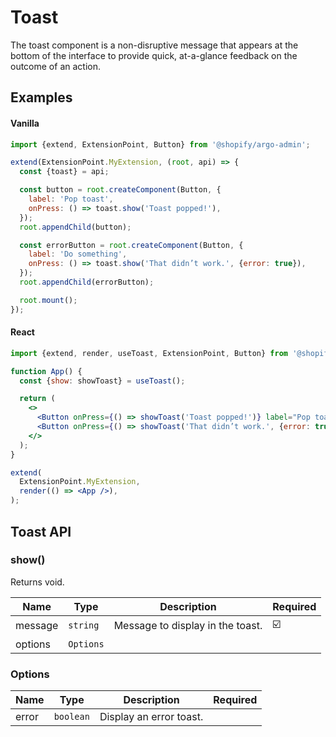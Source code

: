 # Toast

The toast component is a non-disruptive message that appears at the bottom of the interface to provide quick, at-a-glance feedback on the outcome of an action.

## Examples

#### Vanilla

```js
import {extend, ExtensionPoint, Button} from '@shopify/argo-admin';

extend(ExtensionPoint.MyExtension, (root, api) => {
  const {toast} = api;

  const button = root.createComponent(Button, {
    label: 'Pop toast',
    onPress: () => toast.show('Toast popped!'),
  });
  root.appendChild(button);

  const errorButton = root.createComponent(Button, {
    label: 'Do something',
    onPress: () => toast.show('That didn’t work.', {error: true}),
  });
  root.appendChild(errorButton);

  root.mount();
});
```

#### React

```jsx
import {extend, render, useToast, ExtensionPoint, Button} from '@shopify/argo-admin-react';

function App() {
  const {show: showToast} = useToast();

  return (
    <>
      <Button onPress={() => showToast('Toast popped!')} label="Pop toast" />
      <Button onPress={() => showToast('That didn’t work.', {error: true})} label="Do something" />
    </>
  );
}

extend(
  ExtensionPoint.MyExtension,
  render(() => <App />),
);
```

## Toast API

### show()

Returns void.

| Name    | Type      | Description                      | Required |
| ------- | --------- | -------------------------------- | -------- |
| message | `string`  | Message to display in the toast. | ☑️       |
| options | `Options` |                                  |          |

### Options

| Name  | Type      | Description             | Required |
| ----- | --------- | ----------------------- | -------- |
| error | `boolean` | Display an error toast. |          |
